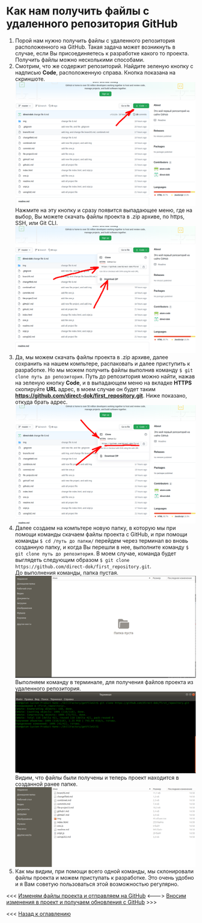 # Как нам получить файлы с удаленного репозитория GitHub 

1. Порой нам нужно получить файлы с удаленного репозитория расположенного на GitHub. Такая задача может возникнуть в случае, если Вы присоединяетесь к разработке какого то проекта. Получить файлы можно несколькими способами.  
2. Смотрим, что же содержит репозиторий. Найдите зеленую кнопку с надписью **Code**, расположенную справа. Кнопка показана на скриншоте.  
![Зеленая кнопка для получения файлов проекта](./img/github47.png "Кнопка для получения файлов проекта")   
Нажмите на эту кнопку и сразу появится выпадающее меню, где на выбор, Вы можете скачать файлы проекта в .zip архиве, по https, SSH, или Git CLI.  
![Варианты получения файлов проекта из репозитория](./img/github48.png "Варианты получения файлов проекта")  
3. Да, мы можем скачать файлы проекта в .zip архиве, далее сохранить на нашем компьтере, распаковать и далее приступить к разработке. Но мы можем получить файлы выполнив команду `$ git clone путь до репозитория`. Путь до репозитория можно найти, нажав на зеленую кнопку **Code**, и в выпадающем меню на вкладке **HTTPS** скопируйте **URL** адрес, в моем случае он будет таким **https://github.com/direct-dok/first_repository.git**. Ниже показано, откуда брать адрес.  
![Получаем адрес удаленного репозитория](./img/github49.png "Адрес репозитория")  
4. Далее создаем на компьтере новую папку, в которую мы при помощи команды скачаем файлы проекта с GitHub, и при помощи команды `$ cd /путь до папки/` перейдем через терминал во вновь созданную папку, и когда Вы перешли в нее, выполните команду `$ git clone путь до репозитория`. В моем случае, команда будет выглядеть следующим образом `$ git clone https://github.com/direct-dok/first_repository.git`.  
До выполнения команды, папка пустая.  
![Пустая папка пороекта](./img/github50.png "Пустая папка")  
Выполняем команду в терминале, для получения файлов проекта из удаленного репозитория.  
![Выполнение команды для получения файлов](./img/github51.png "Команда для получения файлов проекта")  
Видим, что файлы были получены и теперь проект находится в созданной ранее папке.  
![Файлы проекта в папке](./img/github52.png "Файлы проекта")
5. Как мы видим, при помощи всего одной команды, мы склонировали файлы проекта и можем приступать к разработке. Это очень удобно и я Вам советую пользоваться этой возможностью регулярно.  

<<< [Изменям файлы проекта и отправляем на GitHub](changefile8.md "Нажмите, чтобы перейти в предыдущей главе") <---> [Вносим изменения в проект и получаем обновления с GitHub](gitpull10.md "Нажмите, чтобы перейти к следующей части") >>>

<<< [Назад к оглавлению](readme.md "Нажмите, чтобы перейти к содержанию")
